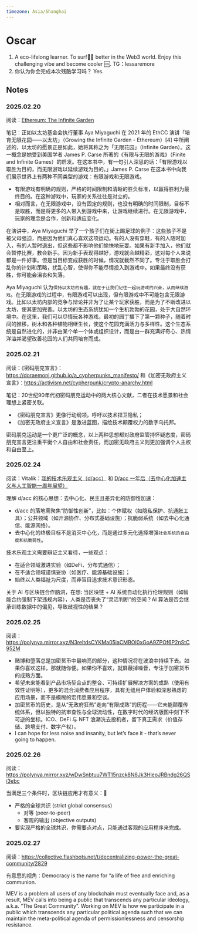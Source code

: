 ```yaml
---
timezone: Asia/Shanghai
---
```


# Oscar

1. A eco-lifelong learner. To surf🏄‍♀️ better in the Web3 world. Enjoy this challenging vibe and become cooler 🆒. TG：lessaremore
2. 你认为你会完成本次残酷学习吗？ Yes. 

## Notes

<!-- Content_START -->

### 2025.02.20
阅读：[Ethereum: The Infinite Garden](https://share.foresightnews.pro/article/detail/68863)

笔记：正如以太坊基金会执行董事 Aya Miyaguchi 在 2021 年的 EthCC 演讲「培育无限花园——以太坊」（Growing the Infinite Garden - Ethereum）[4] 中所阐述的，以太坊的愿景正是如此，她将其称之为「无限花园」（Infinite Garden）。这一概念是她受到美国学者 James P. Carse 所著的《有限与无限的游戏》（Finite and Infinite Games）的启发。在这本书中，有一句引人深思的话：「有限游戏以取胜为目的，而无限游戏以延续游戏为目的。」James P. Carse 在这本书中向我们展示世界上有两种不同类型的游戏：有限游戏和无限游戏。
- 有限游戏有明确的规则，严格的时间限制和清晰的胜负标准，以赢得胜利为最终目的。在这种游戏中，玩家的关系往往是对立的。
- 相对而言，在无限游戏中，没有固定的规则，也没有明确的时间限制，目标不是取胜，而是将更多的人带入到游戏中来，让游戏继续进行。在无限游戏中，玩家的理念是合作，创新和适应变化。

在演讲中，Aya Miyaguchi 举了一个孩子们在街上踢足球的例子：这些孩子不是被父母强迫，而是因为他们真心喜欢这项运动。有的人没有穿鞋，有的人随时加入，有的人暂时退出，但这些都不影响他们愉快地玩耍。如果有新手加入，他们就会暂停比赛，教会新手。因为新手表现得越好，游戏就会越精彩，这对每个人来说都是一件好事。但是当目标变成获胜的时候，情况就截然不同了。专注于取胜会打乱你的计划和策略，扰乱心智，使得你不能尽情投入到游戏中。如果最终没有获胜，你可能会沮丧和失落。

Aya Miyaguchi 认为`保持以太坊的有趣，就在于让我们记住一起玩游戏的兴奋，从而继续游戏`。在无限游戏的过程中，有限游戏可以出现，但有限游戏中不可能包含无限游戏。比如以太坊内部的竞争与辩论并非为了让某个玩家获胜，而是为了不断改进以太坊，使其更加完善。以太坊的生态系统犹如一个生机勃勃的花园，处于大自然环境中。在这里，我们可以尽情玩各种游戏。最初的园丁播下了第一颗种子，随着时间的推移，树木和各种植物相继生长，使这个花园充满活力与多样性。这个生态系统是自然进化的，并非由某个单一个体或组织设计，而是由一群充满好奇心、热情洋溢并渴望改善花园的人们共同培育而成。

### 2025.02.21
阅读：《密码朋克宣言》：https://doraemonj.github.io/a_cypherpunks_manifesto/ 和《加密无政府主义宣言》：https://activism.net/cypherpunk/crypto-anarchy.html

笔记：20世纪90年代初密码朋克运动中的两大核心文献，二者在技术愿景和社会理想上紧密关联。
* 《密码朋克宣言》更像行动纲领，呼吁以技术捍卫隐私；
* 《加密无政府主义宣言》是激进蓝图，描绘技术颠覆权力的数字乌托邦。

密码朋克运动是一个更广泛的概念，以上两种思想都对政府监管持怀疑态度，密码朋克宣言更注重平衡个人自由和社会责任，而加密无政府主义则更加强调个人主权和自由至上。

### 2025.02.24
阅读：Vitalik：[我的技术乐观主义（d/acc）](https://www.hellobtc.com/kp/du/11/4861.html)
和 [D/acc 一年后（去中心化加速主义与人工智能一周年展望）](https://www.techflowpost.com/article/detail_22736.html)


理解 d/acc 的核心思想：去中心化、民主且差异化的防御性加速：

- d/acc 的落地需聚焦“防御性创新”，比如：个体赋权（如隐私保护、抗通胀工具）；公共领域（如开源协作、分布式基础设施）；抗脆弱系统（如去中心化通信、能源网络）。
- 去中心化的终极目标不是消灭中心化，而是通过多元化选择增强`社会系统的自由度和抗脆弱性`。

技术乐观主义需要辩证主义看待，一些观点：
  * 在适合领域激进实验（如DeFi、分布式通信）；
  * 在不适合领域谨慎妥协（如医疗、能源基础设施）；
  * 始终以人类福祉为尺度，而非盲目追求技术意识形态。

关于 AI 与区块链合作脑洞，在想: 当区块链 + AI 系统自动化执行伦理规则（如智能合约强制下架违规内容），人类是否丧失了“灵活判断”的空间？AI 算法是否会继承训练数据中的偏见，导致歧视性的结果？

### 2025.02.25
阅读：https://polynya.mirror.xyz/N3reltdsCYKMa05iaCMBOI0xGoA9ZPOf6P2nStC952M

- 赌博和堕落总是加密货币中最响亮的部分，这种情况将在波浪中持续下去。如果你喜欢这样，那就随你便。如果你不喜欢，就屏蔽掉噪音，专注于加密货币的成熟方面。
- 希望未来能看到产品市场契合点的整合、可持续扩展解决方案的成熟（使用有效性证明等），更多的混合消费者应用程序，具有无缝用户体验和深思熟虑的应用场景，而不是模糊的宏伟愿景和空谈。 
- 加密货币的历史，是从“无政府狂热”走向“有限成熟”的历程——它未能颠覆传统体系，但以独特的抗审查性与全球流动性，在数字时代的经济版图中刻下不可逆的坐标。ICO、DeFi 与 NFT 浪潮洗去投机者，留下真正需求（价值存储、跨境支付、数字产权）。
- I can hope for less noise and insanity, but let’s face it - that’s never going to happen. 

### 2025.02.26
阅读：https://polynya.mirror.xyz/wDwSnbtuu7WT15nzck8N6Jk3HleoJRBndg26QSi3ebc

当满足三个条件时，区块链应用才有意义：🤔
- 严格的全球共识 (strict global consensus)
  - 对等 (peer-to-peer)
  - 客观的输出 (objective outputs)
- 要实现严格的全球共识，你需要点对点，只能通过客观的应用程序来完成。

### 2025.02.27
阅读：https://collective.flashbots.net/t/decentralizing-power-the-great-community/2829

有意思的视角：Democracy is the name for “a life of free and enriching communion.

MEV is a problem all users of any blockchain must eventually face and, as a result, MEV calls into being a public that transcends any particular ideology, a.k.a. “The Great Community”. Working on MEV is how we participate in a public which transcends any particular political agenda such that we can maintain the meta-political agenda of permissionlessness and censorship resistance.


<!-- Content_END -->
